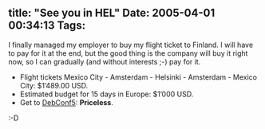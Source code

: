 title: "See you in HEL"
Date: 2005-04-01 00:34:13
Tags: 
---
<p>I finally managed my employer to buy my flight ticket to Finland. I will have to pay for it at the end, but the good thing is the company will buy it right now, so I can gradually (and without interests ;-) pay for it.</p>
<ul>
<li>Flight tickets Mexico City - Amsterdam - Helsinki - Amsterdam - Mexico City: $1&#8217;489.00 USD.
</li>
<li>Estimated budget for 15 days in Europe: $1&#8217;000 USD.
</li>
<li>Get to <a href="http://www.debconf.org/debconf5/">DebConf5</a>: <b>Priceless</b>.
</li>
</ul>
<p>:-D</p>
<br/><br/>
